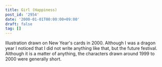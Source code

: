 ```yaml
---
title: Girl (Happiness)
post_id: '2954'
date: '2000-01-01T00:00:00+09:00'
draft: false
tag: []
---
```


Illustration drawn on New Year's cards in 2000. Although I was a dragon year I noticed that I did not write anything like that, but the future festival. Although it is a matter of anything, the characters drawn around 1999 to 2000 were generally short.